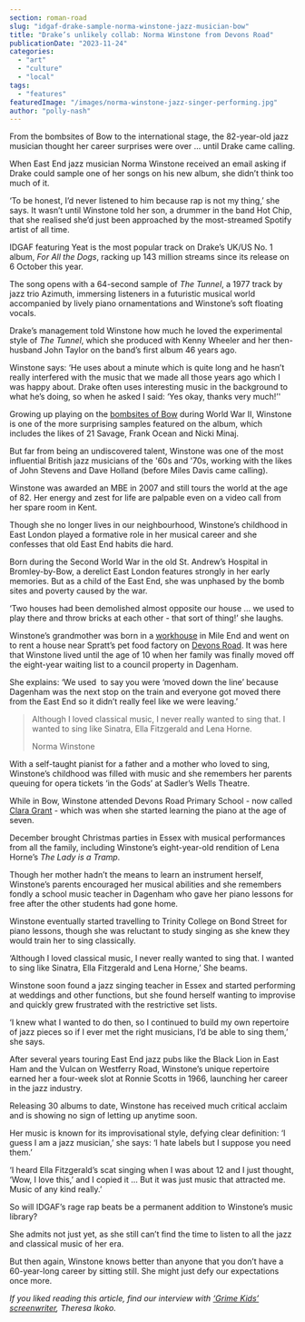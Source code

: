```yaml
---
section: roman-road
slug: "idgaf-drake-sample-norma-winstone-jazz-musician-bow"
title: "Drake’s unlikely collab: Norma Winstone from Devons Road"
publicationDate: "2023-11-24"
categories: 
  - "art"
  - "culture"
  - "local"
tags: 
  - "features"
featuredImage: "/images/norma-winstone-jazz-singer-performing.jpg"
author: "polly-nash"
---
```


From the bombsites of Bow to the international stage, the 82-year-old jazz musician thought her career surprises were over … until Drake came calling.

When East End jazz musician Norma Winstone received an email asking if Drake could sample one of her songs on his new album, she didn’t think too much of it. 

‘To be honest, I’d never listened to him because rap is not my thing,’ she says. It wasn’t until Winstone told her son, a drummer in the band Hot Chip, that she realised she’d just been approached by the most-streamed Spotify artist of all time.

IDGAF featuring Yeat is the most popular track on Drake’s UK/US No. 1 album, _For All the Dogs_, racking up 143 million streams since its release on 6 October this year. 

The song opens with a 64-second sample of _The Tunnel_, a 1977 track by jazz trio Azimuth, immersing listeners in a futuristic musical world accompanied by lively piano ornamentations and Winstone’s soft floating vocals. 

Drake’s management told Winstone how much he loved the experimental style of _The Tunnel_, which she produced with Kenny Wheeler and her then-husband John Taylor on the band’s first album 46 years ago. 

Winstone says: ‘He uses about a minute which is quite long and he hasn’t really interfered with the music that we made all those years ago which I was happy about. Drake often uses interesting music in the background to what he’s doing, so when he asked I said: ‘Yes okay, thanks very much!’'

Growing up playing on the [bombsites of Bow](https://romanroadlondon.com/blitz-bomb-damage-map-ww2-bow-mile-end-globe-town-fish-island-hackney-wick/) during World War II, Winstone is one of the more surprising samples featured on the album, which includes the likes of 21 Savage, Frank Ocean and Nicki Minaj. 

But far from being an undiscovered talent, Winstone was one of the most influential British jazz musicians of the '60s and '70s, working with the likes of John Stevens and Dave Holland (before Miles Davis came calling). 

Winstone was awarded an MBE in 2007 and still tours the world at the age of 82. Her energy and zest for life are palpable even on a video call from her spare room in Kent. 

Though she no longer lives in our neighbourhood, Winstone’s childhood in East London played a formative role in her musical career and she confesses that old East End habits die hard. 

Born during the Second World War in the old St. Andrew’s Hospital in Bromley-by-Bow, a derelict East London features strongly in her early memories. But as a child of the East End, she was unphased by the bomb sites and poverty caused by the war. 

‘Two houses had been demolished almost opposite our house … we used to play there and throw bricks at each other - that sort of thing!’ she laughs. 

Winstone’s grandmother was born in a [workhouse](https://romanroadlondon.com/stepney-union-workhouse-history/) in Mile End and went on to rent a house near Spratt’s pet food factory on [Devons Road](https://romanroadlondon.com/famous-grime-music-figures-bow-e3-east-end-london/). It was here that Winstone lived until the age of 10 when her family was finally moved off the eight-year waiting list to a council property in Dagenham. 

She explains: ‘We used  to say you were ‘moved down the line’ because Dagenham was the next stop on the train and everyone got moved there from the East End so it didn’t really feel like we were leaving.’ 

> Although I loved classical music, I never really wanted to sing that. I wanted to sing like Sinatra, Ella Fitzgerald and Lena Horne.
> 
> Norma Winstone

With a self-taught pianist for a father and a mother who loved to sing, Winstone’s childhood was filled with music and she remembers her parents queuing for opera tickets ‘in the Gods’ at Sadler’s Wells Theatre. 

While in Bow, Winstone attended Devons Road Primary School - now called [Clara Grant](https://romanroadlondon.com/clara-grant-farthing-bundles-memories/) - which was when she started learning the piano at the age of seven. 

December brought Christmas parties in Essex with musical performances from all the family, including Winstone’s eight-year-old rendition of Lena Horne’s _The Lady is a Tramp_. 

Though her mother hadn’t the means to learn an instrument herself, Winstone’s parents encouraged her musical abilities and she remembers fondly a school music teacher in Dagenham who gave her piano lessons for free after the other students had gone home. 

Winstone eventually started travelling to Trinity College on Bond Street for piano lessons, though she was reluctant to study singing as she knew they would train her to sing classically. 

‘Although I loved classical music, I never really wanted to sing that. I wanted to sing like Sinatra, Ella Fitzgerald and Lena Horne,’ She beams. 

Winstone soon found a jazz singing teacher in Essex and started performing at weddings and other functions, but she found herself wanting to improvise and quickly grew frustrated with the restrictive set lists. 

‘I knew what I wanted to do then, so I continued to build my own repertoire of jazz pieces so if I ever met the right musicians, I’d be able to sing them,’ she says.

After several years touring East End jazz pubs like the Black Lion in East Ham and the Vulcan on Westferry Road, Winstone’s unique repertoire earned her a four-week slot at Ronnie Scotts in 1966, launching her career in the jazz industry. 

Releasing 30 albums to date, Winstone has received much critical acclaim and is showing no sign of letting up anytime soon. 

Her music is known for its improvisational style, defying clear definition: ‘I guess I am a jazz musician,’ she says: ‘I hate labels but I suppose you need them.’ 

‘I heard Ella Fitzgerald’s scat singing when I was about 12 and I just thought, ‘Wow, I love this,’ and I copied it … But it was just music that attracted me. Music of any kind really.’ 

So will IDGAF’s rage rap beats be a permanent addition to Winstone’s music library? 

She admits not just yet, as she still can’t find the time to listen to all the jazz and classical music of her era. 

But then again, Winstone knows better than anyone that you don’t have a 60-year-long career by sitting still. She might just defy our expectations once more. 

_If you liked reading this article, find our interview with_ [_‘Grime Kids’ screenwriter_](https://romanroadlondon.com/bbc-3-grime-kids-tv-series-screenwriter-theresa-ikoko-interview/)_, Theresa Ikoko._ 


